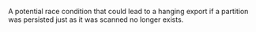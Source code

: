 A potential race condition that could lead to a hanging export if a partition
was persisted just as it was scanned no longer exists.
